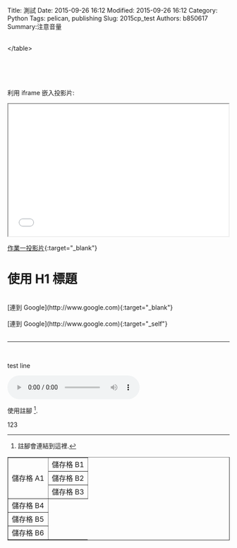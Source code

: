 Title: 測試
Date: 2015-09-26 16:12
Modified: 2015-09-26 16:12
Category: Python
Tags: pelican, publishing
Slug: 2015cp_test
Authors: b850617
Summary:注意音量

<br>
<table border=1>
<td rowspan=3 align=center>儲存格 A1</td>
<td>儲存格 B1</td>
<tr>
<td>儲存格 B2</td>
<tr>
<td>儲存格 B3</td>
<tr>
<td>儲存格 B4</td>
<tr>
<td>儲存格 B5</td>
<tr>
<td>儲存格 B6</td>
&LT/table>
<br>
<br>
<br>
<br>
<br>


利用 iframe 嵌入投影片:

<iframe src="simplest0.html" width="500" height="300"></iframe>

[作業一投影片](simplest0.html){:target="_blank"}

使用 H1 標題
============

<br>
[連到 Google](http://www.google.com){:target="_blank"}
<br>

<br>
[連到 Google](http://www.google.com){:target="_self"}
<br>
<br>
<hr>
<br>
<p>test line </p>

<!DOCTYPE html>
<html>
<head>
<title>蟲師 -  春と嘯く</title>
</head>
<body>
    <audio controls pause loop>
        <source src="https://copy.com/uw3nr4icUyUjbVgm">
    </audio>
</body>
</html>



使用註腳 [^1].


123

[^1]: 註腳會連結到這裡.


